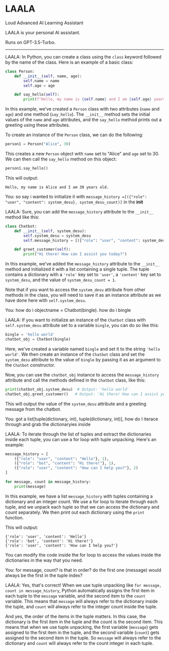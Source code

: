 # LAALA
 Loud Advanced AI Learning Assistant

LAALA is your personal AI assistant.

Runs on GPT-3.5-Turbo.

---
LAALA: In Python, you can create a class using the `class` keyword followed by the name of the class. Here is an example of a basic class:

```python
class Person:
    def __init__(self, name, age):
        self.name = name
        self.age = age

    def say_hello(self):
        print(f"Hello, my name is {self.name} and I am {self.age} years old.")
```

In this example, we've created a `Person` class with two attributes (`name` and `age`) and one method (`say_hello`). The `__init__` method sets the initial values of the `name` and `age` attributes, and the `say_hello` method prints out a greeting using these attributes.

To create an instance of the `Person` class, we can do the following:

```python
person1 = Person("Alice", 30)
```

This creates a new `Person` object with `name` set to "Alice" and `age` set to 30. We can then call the `say_hello` method on this object:

```python
person1.say_hello()
```

This will output:

```
Hello, my name is Alice and I am 30 years old.
```

You: so say i wanted to initialize it with ```message_history =[({"role": "user", "content": system_desu}, system_desu_count)]``` in the __init__

LAALA: Sure, you can add the `message_history` attribute to the `__init__` method like this:

```python
class Chatbot:
    def __init__(self, system_desu):
        self.system_desu = system_desu
        self.message_history = [({"role": "user", "content": system_desu}, 1)]

    def greet_customer(self):
        print("Hi there! How can I assist you today?")
```

In this example, we've added the `message_history` attribute to the `__init__` method and initialized it with a list containing a single tuple. The tuple contains a dictionary with a `'role'` key set to `'user'`, a `'content'` key set to `system_desu`, and the value of `system_desu_count = 1`.

Note that if you want to access the `system_desu` attribute from other methods in the class, you will need to save it as an instance attribute as we have done here with `self.system_desu`.

You: how do i objectname = Chatbot(bingle). how do i bingle

LAALA: If you want to initialize an instance of the `Chatbot` class with `self.system_desu` attribute set to a variable `bingle`, you can do so like this:

```python
bingle = 'hello world'
chatbot_obj = Chatbot(bingle)
```

Here, we've created a variable named `bingle` and set it to the string `'hello world'`. We then create an instance of the `Chatbot` class and set the `system_desu` attribute to the value of `bingle` by passing it as an argument to the `Chatbot` constructor.

Now, you can use the `chatbot_obj` instance to access the `message_history` attribute and call the methods defined in the `Chatbot` class, like this:

```python
print(chatbot_obj.system_desu)  # Output: 'hello world'
chatbot_obj.greet_customer()   # Output: 'Hi there! How can I assist you today?'
```

This will output the value of the `system_desu` attribute and a greeting message from the chatbot.

You: got a list[tuple(dictionary, int), tuple(dictionary, int)], how do I iterace through and grab the dictionaryies inside

LAALA: To iterate through the list of tuples and extract the dictionaries inside each tuple, you can use a for loop with tuple unpacking. Here's an example:

```python
message_history = [
    ({"role": "user", "content": "Hello"}, 1),
    ({"role": "bot", "content": "Hi there!"}, 1),
    ({"role": "user", "content": "How can I help you?"}, 2)
]

for message, count in message_history:
    print(message)
```

In this example, we have a list `message_history` with tuples containing a dictionary and an integer count. We use a for loop to iterate through each tuple, and we unpack each tuple so that we can access the dictionary and count separately. We then print out each dictionary using the `print` function.

This will output:

```text
{'role': 'user', 'content': 'Hello'}
{'role': 'bot', 'content': 'Hi there!'}
{'role': 'user', 'content': 'How can I help you?'}
```

You can modify the code inside the for loop to access the values inside the dictionaries in the way that you need.

You: for message, count? is that in order? do the first one (message) would always be the first in the tuple index?

LAALA: Yes, that's correct! When we use tuple unpacking like `for message, count in message_history`, Python automatically assigns the first item in each tuple to the `message` variable, and the second item to the `count` variable. This means that `message` will always refer to the dictionary inside the tuple, and `count` will always refer to the integer count inside the tuple.

And yes, the order of the items in the tuple matters. In this case, the dictionary is the first item in the tuple and the count is the second item. This means that when we use tuple unpacking, the first variable (`message`) gets assigned to the first item in the tuple, and the second variable (`count`) gets assigned to the second item in the tuple. So `message` will always refer to the dictionary and `count` will always refer to the count integer in each tuple.
